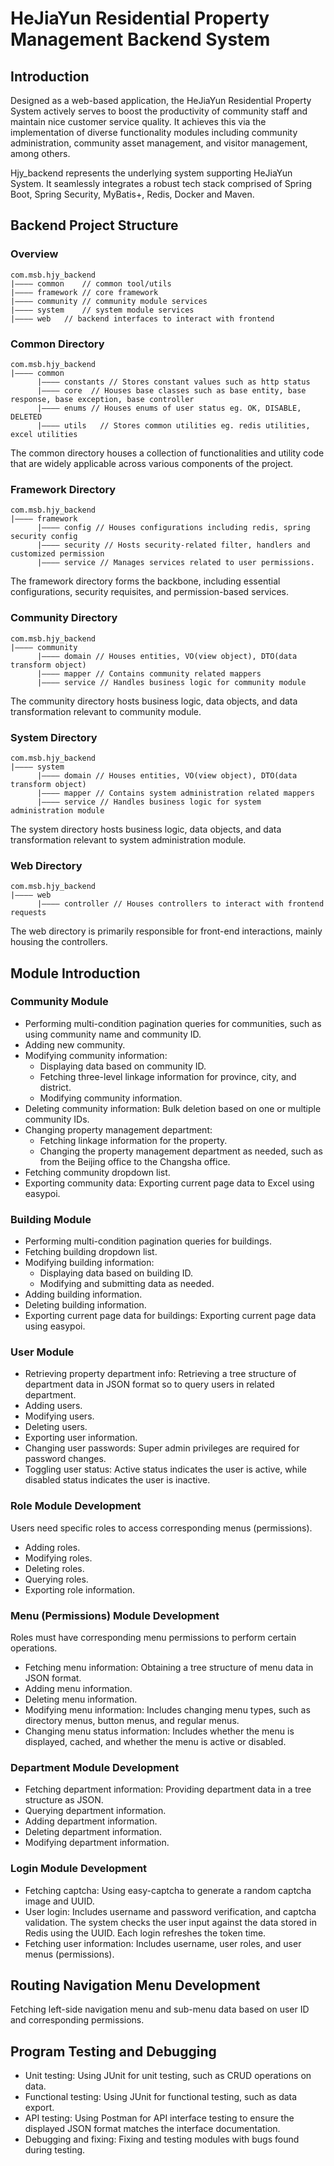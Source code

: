 # HeJiaYun Residential Property Management Backend System
## Introduction 
Designed as a web-based application, the HeJiaYun Residential Property System actively serves to boost the productivity of community staff and maintain nice customer service quality. It achieves this via the implementation of diverse functionality modules including community administration, community asset management, and visitor management, among others.

Hjy_backend represents the underlying system supporting HeJiaYun System. It seamlessly integrates a robust tech stack comprised of Spring Boot, Spring Security, MyBatis+, Redis, Docker and Maven.

## Backend Project Structure
### Overview
```
com.msb.hjy_backend
|———— common	// common tool/utils
|———— framework // core framework
|———— community // community module services
|———— system	// system module services
|———— web	// backend interfaces to interact with frontend
```
### Common Directory
```
com.msb.hjy_backend
|———— common
      |———— constants // Stores constant values such as http status
      |———— core  // Houses base classes such as base entity, base response, base exception, base controller
      |———— enums // Houses enums of user status eg. OK, DISABLE, DELETED
      |———— utils	// Stores common utilities eg. redis utilities, excel utilities
```
The common directory houses a collection of functionalities and utility code that are widely applicable across various components of the project.
### Framework Directory
```
com.msb.hjy_backend
|———— framework
      |———— config // Houses configurations including redis, spring security config
      |———— security // Hosts security-related filter, handlers and customized permission
      |———— service // Manages services related to user permissions.
```
The framework directory forms the backbone, including essential configurations, security requisites, and  permission-based services.

### Community Directory
```
com.msb.hjy_backend
|———— community
      |———— domain // Houses entities, VO(view object), DTO(data transform object)
      |———— mapper // Contains community related mappers
      |———— service // Handles business logic for community module
```
The community directory hosts business logic, data objects, and data transformation relevant to community module.

### System Directory
```
com.msb.hjy_backend
|———— system
      |———— domain // Houses entities, VO(view object), DTO(data transform object)
      |———— mapper // Contains system administration related mappers
      |———— service // Handles business logic for system administration module
```
The system directory hosts business logic, data objects, and data transformation relevant to system administration module.

### Web Directory
```
com.msb.hjy_backend
|———— web
      |———— controller // Houses controllers to interact with frontend requests
```
The web directory is primarily responsible for front-end interactions, mainly housing the controllers.

## Module Introduction
### Community Module
- Performing multi-condition pagination queries for communities, such as using community name and community ID.
- Adding new community.
- Modifying community information:
  - Displaying data based on community ID.
  - Fetching three-level linkage information for province, city, and district.
  - Modifying community information.
- Deleting community information: Bulk deletion based on one or multiple community IDs.
- Changing property management department:
  - Fetching linkage information for the property.
  - Changing the property management department as needed, such as from the Beijing office to the Changsha office.
- Fetching community dropdown list.
- Exporting community data: Exporting current page data to Excel using easypoi.

### Building Module
- Performing multi-condition pagination queries for buildings.
- Fetching building dropdown list.
- Modifying building information:
  - Displaying data based on building ID.
  - Modifying and submitting data as needed.
- Adding building information.
- Deleting building information.
- Exporting current page data for buildings: Exporting current page data using easypoi.

### User Module
- Retrieving property department info: Retrieving a tree structure of department data in JSON format so to query users in related department.
- Adding users.
- Modifying users.
- Deleting users.
- Exporting user information.
- Changing user passwords: Super admin privileges are required for password changes.
- Toggling user status: Active status indicates the user is active, while disabled status indicates the user is inactive.

### Role Module Development
Users need specific roles to access corresponding menus (permissions).
- Adding roles.
- Modifying roles.
- Deleting roles.
- Querying roles.
- Exporting role information.

### Menu (Permissions) Module Development
Roles must have corresponding menu permissions to perform certain operations.
- Fetching menu information: Obtaining a tree structure of menu data in JSON format.
- Adding menu information.
- Deleting menu information.
- Modifying menu information: Includes changing menu types, such as directory menus, button menus, and regular menus.
- Changing menu status information: Includes whether the menu is displayed, cached, and whether the menu is active or disabled.

### Department Module Development
- Fetching department information: Providing department data in a tree structure as JSON.
- Querying department information.
- Adding department information.
- Deleting department information.
- Modifying department information.

### Login Module Development
- Fetching captcha: Using easy-captcha to generate a random captcha image and UUID.
- User login: Includes username and password verification, and captcha validation. The system checks the user input against the data stored in Redis using the UUID. Each login refreshes the token time.
- Fetching user information: Includes username, user roles, and user menus (permissions).

## Routing Navigation Menu Development
Fetching left-side navigation menu and sub-menu data based on user ID and corresponding permissions.

## Program Testing and Debugging
- Unit testing: Using JUnit for unit testing, such as CRUD operations on data.
- Functional testing: Using JUnit for functional testing, such as data export.
- API testing: Using Postman for API interface testing to ensure the displayed JSON format matches the interface documentation.
- Debugging and fixing: Fixing and testing modules with bugs found during testing.
